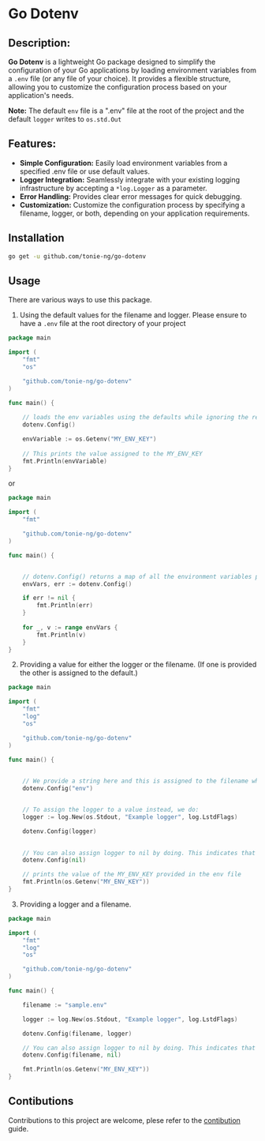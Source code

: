 # Go Dotenv

## Description:

**Go Dotenv** is a lightweight Go package designed to simplify the configuration of your Go applications by loading environment variables from a `.env` file (or any file of your choice). It provides a flexible structure, allowing you to customize the configuration process based on your application's needs.

**Note:** The default `env` file is a ".env" file at the root of the project and the default `logger` writes to `os.std.Out`

## Features:
- **Simple Configuration:** Easily load environment variables from a specified .env file or use default values.
- **Logger Integration:** Seamlessly integrate with your existing logging infrastructure by accepting a `*log.Logger` as a parameter.
- **Error Handling:** Provides clear error messages for quick debugging.
- **Customization:** Customize the configuration process by specifying a filename, logger, or both, depending on your application requirements.

## Installation
```bash
go get -u github.com/tonie-ng/go-dotenv
```

## Usage
There are various ways to use this package.
1. Using the default values for the filename and logger. Please ensure to have a `.env` file at the root directory of your project

```go
package main

import (
	"fmt"
	"os"

	"github.com/tonie-ng/go-dotenv"
)

func main() {
    
    // loads the env variables using the defaults while ignoring the return values.
    dotenv.Config()

    envVariable := os.Getenv("MY_ENV_KEY")
    
    // This prints the value assigned to the MY_ENV_KEY
    fmt.Println(envVariable)
}
```
or
```go
package main

import (
	"fmt"

	"github.com/tonie-ng/go-dotenv"
)

func main() {


    // dotenv.Config() returns a map of all the environment variables provided in the .env file and an err if any.
	envVars, err := dotenv.Config()

	if err != nil {
		fmt.Println(err)
	}
    
	for _, v := range envVars {
		fmt.Println(v)
	}
}
```

2. Providing a value for either the logger or the filename. (If one is provided the other is assigned to the default.)
```go
package main

import (
	"fmt"
	"log"
	"os"

	"github.com/tonie-ng/go-dotenv"
)

func main() {

	
	// We provide a string here and this is assigned to the filename while the logger uses the dafault.
	dotenv.Config("env")


	// To assign the logger to a value instead, we do:
	logger := log.New(os.Stdout, "Example logger", log.LstdFlags)

	dotenv.Config(logger)

	
	// You can also assign logger to nil by doing. This indicates that you dont want a logger.
	dotenv.Config(nil)

    // prints the value of the MY_ENV_KEY provided in the env file
	fmt.Println(os.Getenv("MY_ENV_KEY"))
}
```

3. Providing a logger and a filename.
```go
package main

import (
	"fmt"
	"log"
	"os"

	"github.com/tonie-ng/go-dotenv"
)

func main() {

	filename := "sample.env"

	logger := log.New(os.Stdout, "Example logger", log.LstdFlags)

	dotenv.Config(filename, logger)

	// You can also assign logger to nil by doing. This indicates that you don't want a logger.
	dotenv.Config(filename, nil)

	fmt.Println(os.Getenv("MY_ENV_KEY"))
}
```

## Contibutions
Contributions to this project are welcome, plese refer to the [contibution](https://github.com/tonie-ng/go-dotenv/blob/main/CONTRIBUTING.md) guide.

